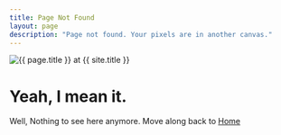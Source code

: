 ```yaml
---
title: Page Not Found
layout: page
description: "Page not found. Your pixels are in another canvas."
---  
```

<img src="{{ site.url }}/images/404.jpg" alt="{{ page.title }} at {{ site.title }}">

<div class="text-center">
	<h1>Yeah, I mean it.</h1>
	<p>Well, Nothing to see here anymore. Move along back to <a href='/'>Home</a></p>
</div>

